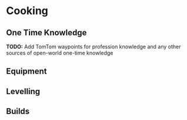 # Cooking

## One Time Knowledge

**TODO:** Add TomTom waypoints for profession knowledge and any other sources of open-world one-time knowledge

## Equipment

## Levelling

## Builds